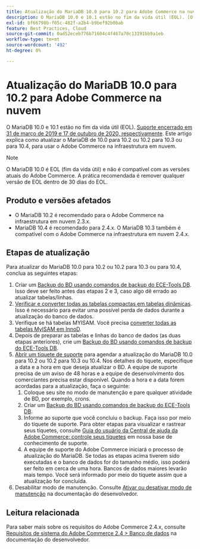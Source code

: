 ```yaml
---
title: Atualização do MariaDB 10.0 para 10.2 para Adobe Commerce na nuvem
description: O MariaDB 10.0 e 10.1 estão no fim da vida útil (EOL). [O suporte terminou em 31 de março de 2019 e 17 de outubro de 2020, respectivamente](https://endoflife.date/mariadb). Este artigo explica como atualizar o MariaDB de 10.0 para 10.2 ou 10.2 para 10.3 ou para 10.4, para usar o Adobe Commerce na infraestrutura em nuvem.
exl-id: bf66798b-f05c-482f-a2b4-b9bef92b0bab
feature: Best Practices, Cloud
source-git-commit: 0ad52eceb776b71604c4f467a70c13191bb9a1eb
workflow-type: tm+mt
source-wordcount: '492'
ht-degree: 0%

---
```


# Atualização do MariaDB 10.0 para 10.2 para Adobe Commerce na nuvem

O MariaDB 10.0 e 10.1 estão no fim da vida útil (EOL). [Suporte encerrado em 31 de março de 2019 e 17 de outubro de 2020, respectivamente](https://endoflife.date/mariadb). Este artigo explica como atualizar o MariaDB de 10.0 para 10.2 ou 10.2 para 10.3 ou para 10.4, para usar o Adobe Commerce na infraestrutura em nuvem.

>[!NOTE]
>
>O MariaDB 10.0 é EOL (fim da vida útil) e não é compatível com as versões atuais do Adobe Commerce. A prática recomendada é remover qualquer versão de EOL dentro de 30 dias do EOL.

## Produto e versões afetados

* O MariaDB 10.2 é recomendado para o Adobe Commerce na infraestrutura em nuvem 2.3.x.
* MariaDB 10.4 é recomendado para 2.4.x. O MariaDB 10.3 também é compatível com o Adobe Commerce na infraestrutura em nuvem 2.4.x.

## Etapas de atualização

Para atualizar do MariaDB 10.0 para 10.2 ou 10.2 para 10.3 ou para 10.4, conclua as seguintes etapas:

1. Criar um [Backup do BD usando comandos de backup do ECE-Tools DB](https://devdocs.magento.com/cloud/project/project-webint-snap.html#db-dump). Isso deve ser feito antes das etapas 2 e 3, caso algo dê errado ao atualizar tabelas/linhas.
1. [Verificar e converter todas as tabelas compactas em tabelas dinâmicas](https://experienceleague.adobe.com/docs/commerce-operations/implementation-playbook/best-practices/maintenance/commerce-235-upgrade-prerequisites-mariadb.html). Isso é necessário para evitar uma possível perda de dados durante a atualização do banco de dados.
1. Verifique se há tabelas MYISAM. Você precisa [converter todas as tabelas MyISAM em InnoD](https://experienceleague.adobe.com/docs/commerce-operations/implementation-playbook/best-practices/planning/database-on-cloud.html).
1. Depois de preparar as tabelas e linhas do banco de dados (as duas etapas anteriores), crie um [Backup do BD usando comandos de backup do ECE-Tools DB](https://devdocs.magento.com/cloud/project/project-webint-snap.html#db-dump).
1. [Abrir um tíquete de suporte](/help/help-center-guide/help-center/magento-help-center-user-guide.md#submit-ticket) para agendar a atualização do MariaDB 10.0 para 10.2 ou 10.2 para 10.3 ou 10.4. Nos detalhes do tíquete, especifique a data e a hora em que deseja atualizar o BD. A equipe de suporte precisa de um aviso de 48 horas e a equipe de desenvolvimento dos comerciantes precisa estar disponível. Quando a hora e a data forem acordadas para a atualização, faça o seguinte:
   1. Coloque seu site no modo de manutenção e pare qualquer atividade de BD, por exemplo, crons.
   1. Criar um [Backup do BD usando comandos de backup do ECE-Tools DB](https://devdocs.magento.com/cloud/project/project-webint-snap.html#db-dump).
   1. Informe ao suporte que você concluiu o backup. Faça isso por meio do tíquete de suporte. Para obter etapas para visualizar e rastrear seus tíquetes, consulte [Guia do usuário da Central de ajuda da Adobe Commerce: controle seus tíquetes](/help/help-center-guide/help-center/magento-help-center-user-guide.md#track-tickets) em nossa base de conhecimento de suporte.
   1. A equipe de suporte do Adobe Commerce iniciará o processo de atualização do MariaDB. Se todas as etapas acima tiverem sido executadas e o banco de dados for do tamanho médio, isso poderá ser feito em cerca de uma hora. Bancos de dados maiores levarão mais tempo. Você será informado por meio do tíquete assim que a atualização for concluída.
1. Desabilitar modo de manutenção. Consulte [Ativar ou desativar modo de manutenção](https://devdocs.magento.com/guides/v2.4/install-gde/install/cli/install-cli-subcommands-maint.html#instgde-cli-maint) na documentação do desenvolvedor.

## Leitura relacionada

Para saber mais sobre os requisitos do Adobe Commerce 2.4.x, consulte [Requisitos de sistema do Adobe Commerce 2.4 > Banco de dados](https://devdocs.magento.com/guides/v2.4/install-gde/system-requirements.html#database) na documentação do desenvolvedor.
